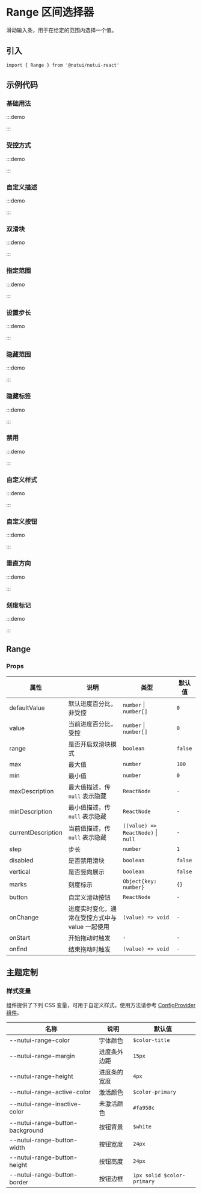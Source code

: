 # Range 区间选择器

滑动输入条，用于在给定的范围内选择一个值。

## 引入

```tsx
import { Range } from '@nutui/nutui-react'
```

## 示例代码

### 基础用法

:::demo

<CodeBlock src='h5/demo1.tsx'></CodeBlock>

:::

### 受控方式

:::demo

<CodeBlock src='h5/demo2.tsx'></CodeBlock>

:::

### 自定义描述

:::demo

<CodeBlock src='h5/demo3.tsx'></CodeBlock>

:::

### 双滑块

:::demo

<CodeBlock src='h5/demo4.tsx'></CodeBlock>

:::

### 指定范围

:::demo

<CodeBlock src='h5/demo5.tsx'></CodeBlock>

:::

### 设置步长

:::demo

<CodeBlock src='h5/demo6.tsx'></CodeBlock>

:::

### 隐藏范围

:::demo

<CodeBlock src='h5/demo7.tsx'></CodeBlock>

:::

### 隐藏标签

:::demo

<CodeBlock src='h5/demo8.tsx'></CodeBlock>

:::

### 禁用

:::demo

<CodeBlock src='h5/demo9.tsx'></CodeBlock>

:::

### 自定义样式

:::demo

<CodeBlock src='h5/demo10.tsx'></CodeBlock>

:::

### 自定义按钮

:::demo

<CodeBlock src='h5/demo11.tsx'></CodeBlock>

:::

### 垂直方向

:::demo

<CodeBlock src='h5/demo12.tsx'></CodeBlock>

:::

### 刻度标记

:::demo

<CodeBlock src='h5/demo13.tsx'></CodeBlock>

:::

## Range

### Props

| 属性 | 说明 | 类型 | 默认值 |
| --- | --- | --- | --- |
| defaultValue | 默认进度百分比，非受控 | `number` \| `number[]` | `0` |
| value | 当前进度百分比，受控 | `number` \| `number[]` | `0` |
| range | 是否开启双滑块模式 | `boolean` | `false` |
| max | 最大值 | `number` | `100` |
| min | 最小值 | `number` | `0` |
| maxDescription | 最大值描述，传 `null` 表示隐藏 | `ReactNode` | `-` |
| minDescription | 最小值描述，传 `null` 表示隐藏 | `ReactNode` | `-` |
| currentDescription | 当前值描述，传 `null` 表示隐藏 | `((value) => ReactNode)` \| `null` | `-` |
| step | 步长 | `number` | `1` |
| disabled | 是否禁用滑块 | `boolean` | `false` |
| vertical | 是否竖向展示 | `boolean` | `false` |
| marks | 刻度标示 | `Object{key: number}` | `{}` |
| button | 自定义滑动按钮 | `ReactNode` | `-` |
| onChange | 进度实时变化，通常在受控方式中与 value 一起使用 | `(value) => void` | `-` |
| onStart | 开始拖动时触发 | `-` | `-` |
| onEnd | 结束拖动时触发 | `(value) => void` | `-` |

## 主题定制

### 样式变量

组件提供了下列 CSS 变量，可用于自定义样式，使用方法请参考 [ConfigProvider 组件](#/zh-CN/component/configprovider)。

| 名称 | 说明 | 默认值 |
| --- | --- | --- |
| \--nutui-range-color | 字体颜色 | `$color-title` |
| \--nutui-range-margin | 进度条外边距 | `15px` |
| \--nutui-range-height | 进度条的宽度 | `4px` |
| \--nutui-range-active-color | 激活颜色 | `$color-primary` |
| \--nutui-range-inactive-color | 未激活颜色 | `#fa958c` |
| \--nutui-range-button-background | 按钮背景 | `$white` |
| \--nutui-range-button-width | 按钮宽度 | `24px` |
| \--nutui-range-button-height | 按钮高度 | `24px` |
| \--nutui-range-button-border | 按钮边框 | `1px solid $color-primary` |
